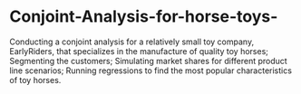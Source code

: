 # Conjoint-Analysis-for-horse-toys-
Conducting a conjoint analysis for a relatively small toy company, EarlyRiders, that specializes in the manufacture of quality toy horses; Segmenting the customers; Simulating market shares for different product line scenarios; Running regressions to find the most popular characteristics of toy horses.
